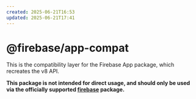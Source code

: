 ```yaml
---
created: 2025-06-21T16:53
updated: 2025-06-21T17:41
---
```

# @firebase/app-compat

This is the compatibility layer for the Firebase App package, which recreates the v8 API.

**This package is not intended for direct usage, and should only be used via the officially supported [firebase](https://www.npmjs.com/package/firebase) package.**
